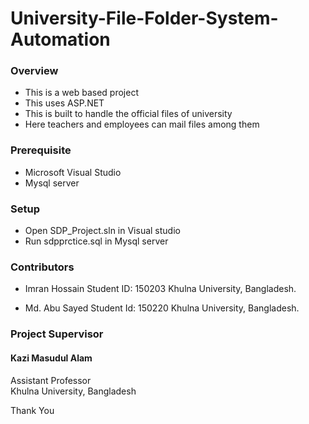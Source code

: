 # University-File-Folder-System-Automation
### Overview
* This is a web based project
* This uses ASP.NET
* This is built to handle the official files of university
* Here teachers and employees can mail files among them

### Prerequisite
*  Microsoft Visual Studio
*  Mysql server

### Setup
* Open SDP_Project.sln in Visual studio
* Run sdpprctice.sql in Mysql server
### Contributors

*	Imran Hossain
	Student ID: 150203
	Khulna University, Bangladesh.

*	Md. Abu Sayed
	Student Id: 150220
	Khulna University, Bangladesh.

	
### Project Supervisor
#### Kazi Masudul Alam
  Assistant Professor<br />
  Khulna University, Bangladesh
  
Thank You
